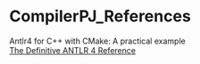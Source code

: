 # CompilerPJ_References  
Antlr4 for C++ with CMake: A practical example  
[The Definitive ANTLR 4 Reference](http://blorente.me//Antlr-,-C++-and-CMake-Wait-what.html)
